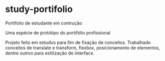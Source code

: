 # study-portifolio
Portifolio de estudante em contrução

Uma espécie de protótipo do portifólio profissional

Projeto feito em estudos para fim de fixação de conceitos. 
Trabalhado conceitos de translate e transform, flexbox, posicionamento de elementos, dentre outros para estilização de interface.
